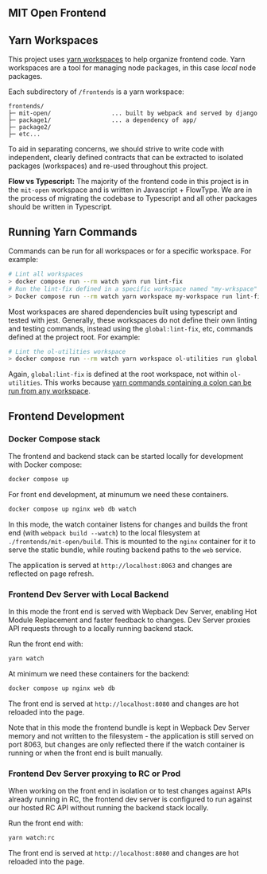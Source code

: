 ## MIT Open Frontend

## Yarn Workspaces

This project uses [yarn workspaces](https://yarnpkg.com/features/workspaces) to help organize frontend code. Yarn workspaces are a tool for managing node packages, in this case _local_ node packages.

Each subdirectory of `/frontends` is a yarn workspace:

```
frontends/
├─ mit-open/                 ... built by webpack and served by django
├─ package1/                 ... a dependency of app/
├─ package2/
├─ etc...
```

To aid in separating concerns, we should strive to write code with independent, clearly defined contracts that can be extracted to isolated packages (workspaces) and re-used throughout this project.

**Flow vs Typescript:** The majority of the frontend code in this project is in the `mit-open` workspace and is written in Javascript + FlowType. We are in the process of migrating the codebase to Typescript and all other packages should be written in Typescript.

## Running Yarn Commands

Commands can be run for all workspaces or for a specific workspace. For example:

```bash
# Lint all workspaces
> docker compose run --rm watch yarn run lint-fix
# Run the lint-fix defined in a specific workspace named "my-wrkspace"
> Docker compose run --rm watch yarn workspace my-workspace run lint-fix
```

Most workspaces are shared dependencies built using typescript and tested with jest. Generally, these workspaces do not define their own linting and testing commands, instead using the `global:lint-fix`, etc, commands defined at the project root. For example:

```bash
# Lint the ol-utilities workspace
> docker compose run --rm watch yarn workspace ol-utilities run global:lint-fix
```

Again, `global:lint-fix` is defined at the root workspace, not within `ol-utilities`. This works because [yarn commands containing a colon can be run from any workspace](https://yarnpkg.com/getting-started/qa#how-to-share-scripts-between-workspaces).

## Frontend Development

### Docker Compose stack

The frontend and backend stack can be started locally for development with Docker compose:

```bash
docker compose up
```

For front end development, at minumum we need these containers.

```bash
docker compose up nginx web db watch
```

In this mode, the watch container listens for changes and builds the front end (with `webpack build --watch`) to the local filesystem at `./frontends/mit-open/build`. This is mounted to the `nginx` container for it to serve the static bundle, while routing backend paths to the `web` service.

The application is served at `http://localhost:8063` and changes are reflected on page refresh.

### Frontend Dev Server with Local Backend

In this mode the front end is served with Wepback Dev Server, enabling Hot Module Replacement and faster feedback to changes. Dev Server proxies API requests through to a locally running backend stack.

Run the front end with:

```bash
yarn watch
```

At minimum we need these containers for the backend:

```bash
docker compose up nginx web db
```

The front end is served at `http://localhost:8080` and changes are hot reloaded into the page.

Note that in this mode the frontend bundle is kept in Wepback Dev Server memory and not written to the filesystem - the application is still served on port 8063, but changes are only reflected there if the watch container is running or when the front end is built manually.

### Frontend Dev Server proxying to RC or Prod

When working on the front end in isolation or to test changes against APIs already running in RC, the frontend dev server is configured to run against our hosted RC API without running the backend stack locally.

Run the front end with:

```bash
yarn watch:rc
```

The front end is served at `http://localhost:8080` and changes are hot reloaded into the page.
